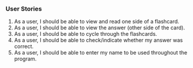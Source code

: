 ### User Stories

1. As a user, I should be able to view and read one side of a flashcard.
2. As a user, I should be able to view the answer (other side of the card).
3. As a user, I should be able to cycle through the flashcards.
4. As a user, I should be able to check/indicate whether my answer was correct. 
5. As a user, I should be able to enter my name to be used throughout the program.
